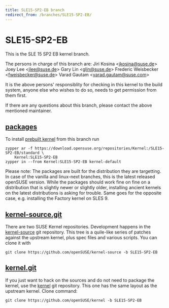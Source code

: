 ```yaml
---
title: SLE15-SP2-EB branch
redirect_from: /branches/SLE15-SP2-EB/
---
```

# SLE15-SP2-EB
This is the SLE 15 SP2 EB kernel branch.

The persons in charge of this branch are:
Jiri Kosina <[jkosina@suse.de](mailto:jkosina@suse.de?subject=SLE15-SP2-EB%20branch)>
Joey Lee <[jlee@suse.de](mailto:jlee@suse.de?subject=SLE15-SP2-EB%20branch)>
Gary Lin <[glin@suse.de](mailto:glin@suse.de?subject=SLE15-SP2-EB%20branch)>
Frederic Weisbecker <[fweisbecker@suse.de](mailto:fweisbecker@suse.de?subject=SLE15-SP2-EB%20branch)>
Varad Gautam <[varad.gautam@suse.com](mailto:varad.gautam@suse.com?subject=SLE15-SP2-EB%20branch)>

It is the above persons' responsiblity for checking in this kernel to
the build system, anyone else who wishes to do so, needs to get
permission from them first.

If there are any questions about this branch, please contact the above
mentioned maintainer.


## [packages](https://download.opensuse.org/repositories/Kernel:/SLE15-SP2-EB)
To install
[prebuilt kernel](https://download.opensuse.org/repositories/Kernel:/SLE15-SP2-EB)
from this branch run

```
zypper ar -f https://download.opensuse.org/repositories/Kernel:/SLE15-SP2-EB/standard \
    Kernel:SLE15-SP2-EB
zypper in --from Kernel:SLE15-SP2-EB kernel-default
```

Please note: The packages are built for the distribution they are
targetting. In case of the vanilla and linux-next branches, this is the
latest released openSUSE version. While the packages should work fine on
fine on a distribution that is slightly newer or slightly older,
installing ancient kernels on the latest distributions is asking for
trouble. Same goes for the opposite case, e.g. installing the Factory
kernel on SLES 9.

## [kernel-source.git](https://github.com/openSUSE/kernel-source/tree/SLE15-SP2-EB)
There are two SUSE Kernel repositories. Development happens in the
[kernel-source](https://github.com/openSUSE/kernel-source/tree/SLE15-SP2-EB)
git repository. This tree is a quile-like series of patches against the
upstream kernel, plus spec files and various scripts. You can clone it
with

```
git clone https://github.com/openSUSE/kernel-source -b SLE15-SP2-EB
```

## [kernel.git](https://github.com/openSUSE/kernel/tree/SLE15-SP2-EB)
If you just want to hack on the sources and do not need to package the
kernel, use the [kernel](https://github.com/openSUSE/kernel/tree/SLE15-SP2-EB)
git repository. This one has the same layout as the upstream kernel. Clone
command:

```
git clone https://github.com/openSUSE/kernel -b SLE15-SP2-EB
```


